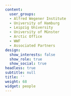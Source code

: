 ```yaml
---
content:
  user_groups:
  - Alfred Wegener Institute
  - University of Hamburg
  - Leipzig University
  - University of Münster
  - Arctic Office
  - WWF
  - Associated Partners
design:
  show_interests: false
  show_role: true
  show_social: true
headless: true
subtitle: null
title: ''
weight: 68
widget: people
---
```

